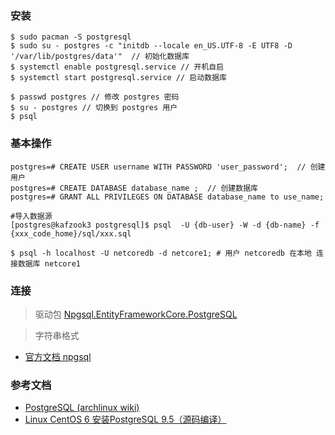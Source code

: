 ### 安装 
```
$ sudo pacman -S postgresql 
$ sudo su - postgres -c "initdb --locale en_US.UTF-8 -E UTF8 -D '/var/lib/postgres/data'"  // 初始化数据库
$ systemctl enable postgresql.service // 开机自启
$ systemctl start postgresql.service // 启动数据库

$ passwd postgres // 修改 postgres 密码
$ su - postgres // 切换到 postgres 用户
$ psql
```

### 基本操作
```
postgres=# CREATE USER username WITH PASSWORD 'user_password';  // 创建用户
postgres=# CREATE DATABASE database_name ;  // 创建数据库
postgres=# GRANT ALL PRIVILEGES ON DATABASE database_name to use_name;

#导入数据源
[postgres@kafzook3 postgresql]$ psql  -U {db-user} -W -d {db-name} -f {xxx_code_home}/sql/xxx.sql

$ psql -h localhost -U netcoredb -d netcore1; # 用户 netcoredb 在本地 连接数据库 netcore1
```
### 连接
> 驱动包 [Npgsql.EntityFrameworkCore.PostgreSQL](https://www.nuget.org/packages/Npgsql.EntityFrameworkCore.PostgreSQL/2.2.4)

> 字符串格式
- [官方文档 npgsql](http://www.npgsql.org/efcore/index.html)

### 参考文档
- [PostgreSQL (archlinux wiki)](https://wiki.archlinux.org/index.php/PostgreSQL_(%E7%AE%80%E4%BD%93%E4%B8%AD%E6%96%87))
- [Linux CentOS 6 安装PostgreSQL 9.5（源码编译）](https://blog.csdn.net/wyl9527/article/details/78605981)

